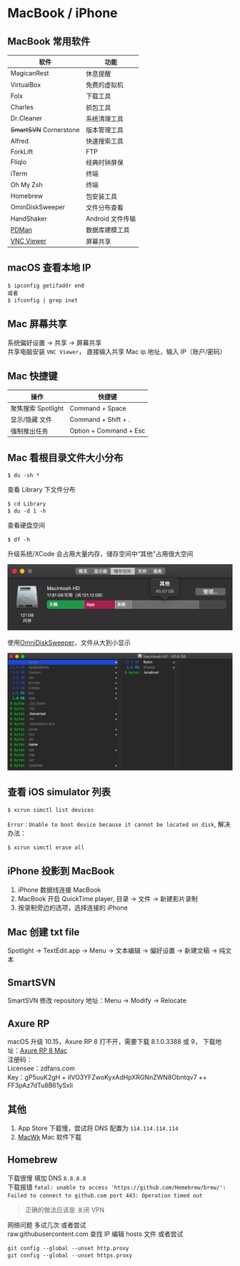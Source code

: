 # MacBook / iPhone

## MacBook 常用软件

| 软件                                                              | 功能             |
| ----------------------------------------------------------------- | ---------------- |
| MagicanRest                                                       | 休息提醒         |
| VirtualBox                                                        | 免费的虚拟机     |
| Folx                                                              | 下载工具         |
| Charles                                                           | 抓包工具         |
| Dr.Cleaner                                                        | 系统清理工具     |
| ~~SmartSVN~~ Cornerstone                                          | 版本管理工具     |
| Alfred                                                            | 快速搜索工具     |
| ForkLift                                                          | FTP              |
| Fliqlo                                                            | 经典时钟屏保     |
| iTerm                                                             | 终端             |
| Oh My Zsh                                                         | 终端             |
| Homebrew                                                          | 包安装工具       |
| OminDiskSweeper                                                   | 文件分布查看     |
| HandShaker                                                        | Android 文件传输 |
| [PDMan](http://www.pdman.cn/)                                     | 数据库建模工具   |
| [VNC Viewer](https://www.realvnc.com/en/connect/download/viewer/) | 屏幕共享         |

## macOS 查看本地 IP

```
$ ipconfig getifaddr en0
或者
$ ifconfig | grep inet
```

## Mac 屏幕共享

系统偏好设置 -> 共享 -> 屏幕共享  
共享电脑安装 `VNC Viewer`， 直接输入共享 Mac ip 地址，输入 IP（账户/密码）

## Mac 快捷键

| 操作               | 快捷键                 |
| ------------------ | ---------------------- |
| 聚焦搜索 Spotlight | Command + Space        |
| 显示/隐藏 文件     | Command + Shift + .    |
| 强制推出任务       | Option + Command + Esc |

## Mac 看根目录文件大小分布

```
$ du -sh *
```

查看 Library 下文件分布

```
$ cd Library
$ du -d 1 -h
```

查看硬盘空间

```
$ df -h
```

升级系统/XCode 会占用大量内存，储存空间中“其他”占用很大空间

![](../images/macOS_room_problem.png)

使用[OmniDiskSweeper](https://www.omnigroup.com/more/)，文件从大到小显示

![](../images/OminDiskSweeper.png)

## 查看 iOS simulator 列表

```
$ xcrun simctl list devices
```

`Error：Unable to boot device because it cannot be located on disk`, 解决办法：

```
$ xcrun simctl erase all
```

## iPhone 投影到 MacBook

1. iPhone 数据线连接 MacBook
2. MacBook 开启 QuickTime player, 目录 -> 文件 -> 新建影片录制
3. 按录制旁边的选项，选择连接的 iPhone

## Mac 创建 txt file

Spotlight -> TextEdit.app -> Menu -> 文本编辑 -> 偏好设置 -> 新建文稿 -> 纯文本

## SmartSVN

SmartSVN 修改 repository 地址：Menu -> Modify -> Relocate

## Axure RP

macOS 升级 10.15，Axure RP 8 打不开，需要下载 8.1.0.3388 或 9， 下载地址：[Axure RP 8 Mac](https://www.axure.com/release-history/rp8)  
注册码：  
Licensee：zdfans.com  
Key：gP5uuK2gH + iIVO3YFZwoKyxAdHpXRGNnZWN8Obntqv7 ++ FF3pAz7dTu8B61ySxli

## 其他

1. App Store 下载慢，尝试将 DNS 配置为 `114.114.114.114`
2. [MacWk](https://macwk.com/) Mac 软件下载

## Homebrew

下载很慢 填加 DNS `8.8.8.8`  
下载报错 `fatal: unable to access 'https://github.com/Homebrew/brew/': Failed to connect to github.com port 443: Operation timed out`  

> 正确的做法应该是 关闭 VPN

网络问题 多试几次  或者尝试  
raw.githubusercontent.com 查找 IP 编辑 hosts 文件 或者尝试  
```
git config --global --unset http.proxy
git config --global --unset https.proxy
```

